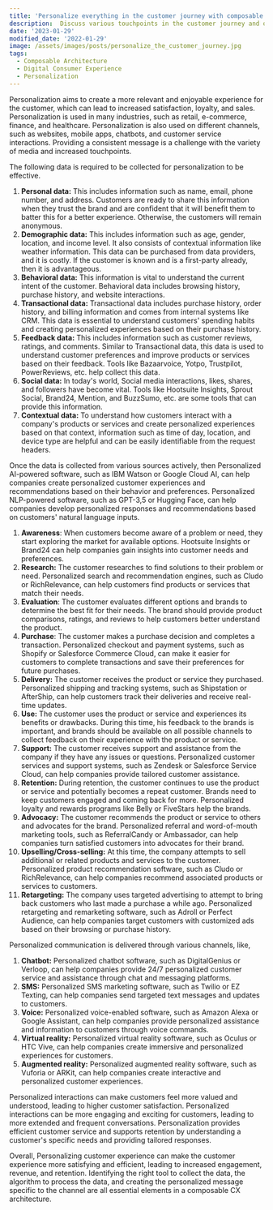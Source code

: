 ```yaml
---
title: 'Personalize everything in the customer journey with composable architecture'
description:  Discuss various touchpoints in the customer journey and options to personalizing at those touch points
date: '2023-01-29'
modified_date: '2022-01-29'
image: /assets/images/posts/personalize_the_customer_journey.jpg
tags:
  - Composable Architecture
  - Digital Consumer Experience
  - Personalization
---
```


Personalization aims to create a more relevant and enjoyable experience for the customer, which can lead to increased satisfaction, loyalty, and sales. Personalization is used in many industries, such as retail, e-commerce, finance, and healthcare. Personalization is also used on different channels, such as websites, mobile apps, chatbots, and customer service interactions. Providing a consistent message is a challenge with the variety of media and increased touchpoints.

The following data is required to be collected for personalization to be effective.

1. **Personal data:** This includes information such as name, email, phone number, and address. Customers are ready to share this information when they trust the brand and are confident that it will benefit them to batter this for a better experience. Otherwise, the customers will remain anonymous.
2. **Demographic data:** This includes information such as age, gender, location, and income level. It also consists of contextual information like weather information. This data can be purchased from data providers, and it is costly. If the customer is known and is a first-party already, then it is advantageous.  
3. **Behavioral data:** This information is vital to understand the current intent of the customer. Behavioral data includes browsing history, purchase history, and website interactions.
4. **Transactional data:** Transactional data includes purchase history, order history, and billing information and comes from internal systems like CRM. This data is essential to understand customers' spending habits and creating personalized experiences based on their purchase history.
5. **Feedback data:** This includes information such as customer reviews, ratings, and comments. Similar to Transactional data, this data is used to understand customer preferences and improve products or services based on their feedback. Tools like Bazaarvoice, Yotpo, Trustpilot, PowerReviews, etc. help collect this data.
6. **Social data:** In today's world, Social media interactions, likes, shares, and followers have become vital. Tools like Hootsuite Insights, Sprout Social, Brand24, Mention, and BuzzSumo, etc. are some tools that can provide this information.
7. **Contextual data:** To understand how customers interact with a company's products or services and create personalized experiences based on that context, information such as time of day, location, and device type are helpful and can be easily identifiable from the request headers.

Once the data is collected from various sources actively, then Personalized AI-powered software, such as IBM Watson or Google Cloud AI, can help companies create personalized customer experiences and recommendations based on their behavior and preferences. Personalized NLP-powered software, such as GPT-3,5 or Hugging Face, can help companies develop personalized responses and recommendations based on customers' natural language inputs.

1. **Awareness**: When customers become aware of a problem or need, they start exploring the market for available options. Hootsuite Insights or Brand24 can help companies gain insights into customer needs and preferences.
2. **Research:** The customer researches to find solutions to their problem or need. Personalized search and recommendation engines, such as Cludo or RichRelevance, can help customers find products or services that match their needs.
3. **Evaluation**: The customer evaluates different options and brands to determine the best fit for their needs. The brand should provide product comparisons, ratings, and reviews to help customers better understand the product.
4. **Purchase**: The customer makes a purchase decision and completes a transaction. Personalized checkout and payment systems, such as Shopify or Salesforce Commerce Cloud, can make it easier for customers to complete transactions and save their preferences for future purchases.
5. **Delivery:** The customer receives the product or service they purchased. Personalized shipping and tracking systems, such as Shipstation or AfterShip, can help customers track their deliveries and receive real-time updates.
6. **Use:** The customer uses the product or service and experiences its benefits or drawbacks. During this time, his feedback to the brands is important, and brands should be available on all possible channels to collect feedback on their experience with the product or service.
7. **Support:** The customer receives support and assistance from the company if they have any issues or questions. Personalized customer services and support systems, such as Zendesk or Salesforce Service Cloud, can help companies provide tailored customer assistance.
8. **Retention:** During retention, the customer continues to use the product or service and potentially becomes a repeat customer. Brands need to keep customers engaged and coming back for more. Personalized loyalty and rewards programs like Belly or FiveStars help the brands.
9. **Advocacy:** The customer recommends the product or service to others and advocates for the brand. Personalized referral and word-of-mouth marketing tools, such as ReferralCandy or Ambassador, can help companies turn satisfied customers into advocates for their brand.
10. **Upselling/Cross-selling:** At this time, the company attempts to sell additional or related products and services to the customer. Personalized product recommendation software, such as Cludo or RichRelevance, can help companies recommend associated products or services to customers.
11. **Retargeting:** The company uses targeted advertising to attempt to bring back customers who last made a purchase a while ago. Personalized retargeting and remarketing software, such as Adroll or Perfect Audience, can help companies target customers with customized ads based on their browsing or purchase history.

Personalized communication is delivered through various channels, like,

1. **Chatbot:** Personalized chatbot software, such as DigitalGenius or Verloop, can help companies provide 24/7 personalized customer service and assistance through chat and messaging platforms.
2. **SMS:** Personalized SMS marketing software, such as Twilio or EZ Texting, can help companies send targeted text messages and updates to customers.
3. **Voice:** Personalized voice-enabled software, such as Amazon Alexa or Google Assistant, can help companies provide personalized assistance and information to customers through voice commands.
4. **Virtual reality:** Personalized virtual reality software, such as Oculus or HTC Vive, can help companies create immersive and personalized experiences for customers.
5. **Augmented reality:** Personalized augmented reality software, such as Vuforia or ARKit, can help companies create interactive and personalized customer experiences.

Personalized interactions can make customers feel more valued and understood, leading to higher customer satisfaction. Personalized interactions can be more engaging and exciting for customers, leading to more extended and frequent conversations. Personalization provides efficient customer service and supports retention by understanding a customer's specific needs and providing tailored responses.

Overall, Personalizing customer experience can make the customer experience more satisfying and efficient, leading to increased engagement, revenue, and retention. Identifying the right tool to collect the data, the algorithm to process the data, and creating the personalized message specific to the channel are all essential elements in a composable CX architecture.

